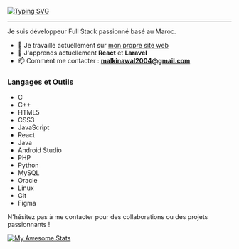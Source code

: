 [![Typing SVG](https://readme-typing-svg.demolab.com?font=&weight=900&size=26&pause=1000&color=060F47&center=true&vCenter=true&multiline=true&random=false&width=454&lines=%F0%9F%92%99Programming+is+fun+!+%F0%9F%92%99)](https://git.io/typing-svg)
<hr>

Je suis développeur Full Stack passionné basé au Maroc.

- 🔭 Je travaille actuellement sur [mon propre site web](https://github.com/NawalMalki/Malki_Nawal)
- 🌱 J'apprends actuellement **React** et **Laravel**
- 📫 Comment me contacter : **malkinawal2004@gmail.com**

### Langages et Outils
- C
- C++
- HTML5
- CSS3
- JavaScript
- React
- Java
- Android Studio
- PHP
- Python
- MySQL
- Oracle
- Linux
- Git
- Figma

N'hésitez pas à me contacter pour des collaborations ou des projets passionnants !

[![My Awesome Stats](https://awesome-github-stats.azurewebsites.net/user-stats/NawalMalki?cardType=octocat&preferLogin=false)](https://git.io/awesome-stats-card) 
